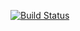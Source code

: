 [![Build Status](https://travis-ci.org/signed/matchers.svg?branch=master)](https://travis-ci.org/signed/matchers)
